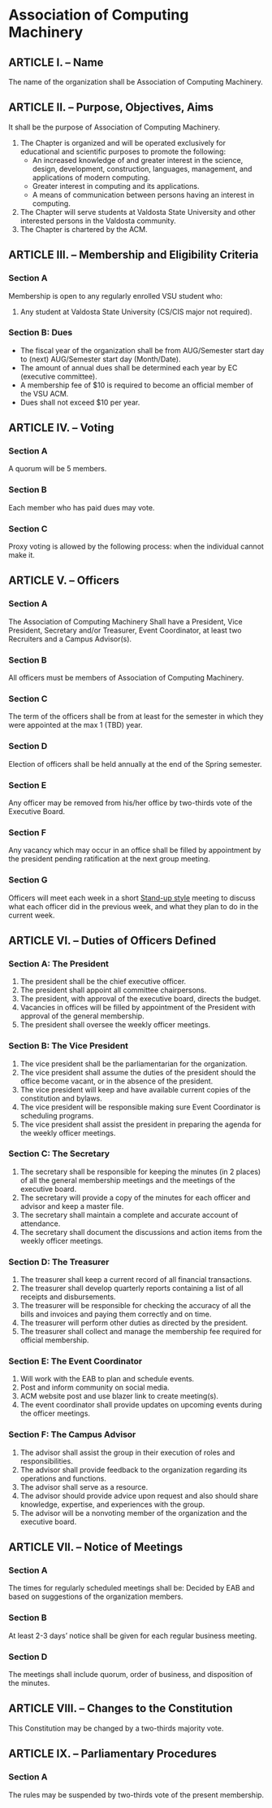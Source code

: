 # Association of Computing Machinery

## ARTICLE I. – Name
The name of the organization shall be Association of Computing Machinery.

## ARTICLE II. – Purpose, Objectives, Aims
It shall be the purpose of Association of Computing Machinery.
1. The Chapter is organized and will be operated exclusively for educational and scientific purposes to promote the following:
    - An increased knowledge of and greater interest in the science, design, development, construction, languages, management, and applications of modern computing.
    - Greater interest in computing and its applications.
    - A means of communication between persons having an interest in computing.
2. The Chapter will serve students at Valdosta State University and other interested persons in the Valdosta community.
3. The Chapter is chartered by the ACM.

## ARTICLE III. – Membership and Eligibility Criteria
### Section A
Membership is open to any regularly enrolled VSU student who:
1. Any student at Valdosta State University (CS/CIS major not required).

### Section B: Dues
- The fiscal year of the organization shall be from AUG/Semester start day to (next) AUG/Semester start day (Month/Date).
- The amount of annual dues shall be determined each year by EC (executive committee).
- A membership fee of $10 is required to become an official member of the VSU ACM.
- Dues shall not exceed $10 per year.

## ARTICLE IV. – Voting
### Section A
A quorum will be 5 members.

### Section B
Each member who has paid dues may vote.

### Section C
Proxy voting is allowed by the following process: when the individual cannot make it.

## ARTICLE V. – Officers
### Section A
The Association of Computing Machinery Shall have a President, Vice President, Secretary and/or Treasurer, Event Coordinator, at least two Recruiters and a Campus Advisor(s).

### Section B
All officers must be members of Association of Computing Machinery.

### Section C
The term of the officers shall be from at least for the semester in which they were appointed at the max 1 (TBD) year.

### Section D
Election of officers shall be held annually at the end of the Spring semester.

### Section E
Any officer may be removed from his/her office by two-thirds vote of the Executive Board.

### Section F
Any vacancy which may occur in an office shall be filled by appointment by the president pending ratification at the next group meeting.

### Section G
Officers will meet each week in a short [Stand-up style](https://en.wikipedia.org/wiki/Stand-up_meeting) meeting to discuss what each officer did in the previous week, and what they plan to do in the current week.

## ARTICLE VI. – Duties of Officers Defined
### Section A: The President
1. The president shall be the chief executive officer.
2. The president shall appoint all committee chairpersons.
3. The president, with approval of the executive board, directs the budget.
4. Vacancies in offices will be filled by appointment of the President with approval of the general membership.
5. The president shall oversee the weekly officer meetings.

### Section B: The Vice President
1. The vice president shall be the parliamentarian for the organization.
2. The vice president shall assume the duties of the president should the office become vacant, or in the absence of the president.
3. The vice president will keep and have available current copies of the constitution and bylaws.
4. The vice president will be responsible making sure Event Coordinator is scheduling programs.
5. The vice president shall assist the president in preparing the agenda for the weekly officer meetings.

### Section C: The Secretary
1. The secretary shall be responsible for keeping the minutes (in 2 places) of all the general membership meetings and the meetings of the executive board.
2. The secretary will provide a copy of the minutes for each officer and advisor and keep a master file.
3. The secretary shall maintain a complete and accurate account of attendance.
4. The secretary shall document the discussions and action items from the weekly officer meetings.

### Section D: The Treasurer
1. The treasurer shall keep a current record of all financial transactions.
2. The treasurer shall develop quarterly reports containing a list of all receipts and disbursements.
3. The treasurer will be responsible for checking the accuracy of all the bills and invoices and paying them correctly and on time.
4. The treasurer will perform other duties as directed by the president.
5. The treasurer shall collect and manage the membership fee required for official membership.

### Section E: The Event Coordinator
1. Will work with the EAB to plan and schedule events.
2. Post and inform community on social media.
3. ACM website post and use blazer link to create meeting(s).
4. The event coordinator shall provide updates on upcoming events during the officer meetings.

### Section F: The Campus Advisor
1. The advisor shall assist the group in their execution of roles and responsibilities.
2. The advisor shall provide feedback to the organization regarding its operations and functions.
3. The advisor shall serve as a resource.
4. The advisor should provide advice upon request and also should share knowledge, expertise, and experiences with the group.
5. The advisor will be a nonvoting member of the organization and the executive board.

## ARTICLE VII. – Notice of Meetings
### Section A
The times for regularly scheduled meetings shall be: Decided by EAB and based on suggestions of the organization members.

### Section B
At least 2-3 days’ notice shall be given for each regular business meeting.

### Section D
The meetings shall include quorum, order of business, and disposition of the minutes.

## ARTICLE VIII. – Changes to the Constitution
This Constitution may be changed by a two-thirds majority vote.

## ARTICLE IX. – Parliamentary Procedures
### Section A
The rules may be suspended by two-thirds vote of the present membership.
